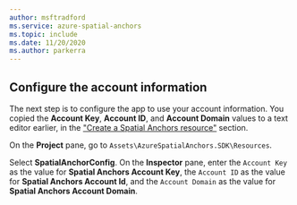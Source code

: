 ```yaml
---
author: msftradford
ms.service: azure-spatial-anchors
ms.topic: include
ms.date: 11/20/2020
ms.author: parkerra
---
```

## Configure the account information

The next step is to configure the app to use your account information. You copied the **Account Key**, **Account ID**, and **Account Domain** values to a text editor earlier, in the ["Create a Spatial Anchors resource"](#create-a-spatial-anchors-resource) section.

On the **Project** pane, go to `Assets\AzureSpatialAnchors.SDK\Resources`. 

Select **SpatialAnchorConfig**. On the **Inspector** pane, enter the `Account Key` as the value for **Spatial Anchors Account Key**, the `Account ID` as the value for **Spatial Anchors Account Id**, and the `Account Domain` as the value for **Spatial Anchors Account Domain**.
